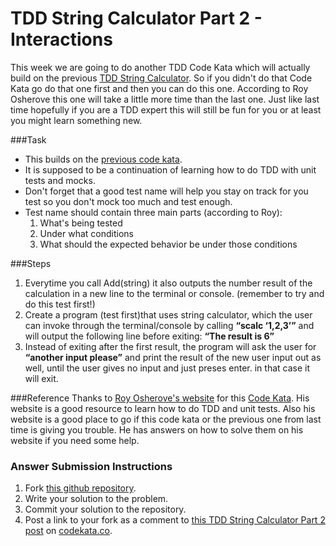 TDD String Calculator Part 2 - Interactions
=============

This week we are going to do another TDD Code Kata which will actually build on the previous [TDD String Calculator](http://codekata.co/2013/09/22/tdd-string-calculator/).  So if you didn't do that Code Kata go do that one first and then you can do this one.  According to Roy Osherove this one will take a little more time than the last one.  Just like last time hopefully if you are a TDD expert this will still be fun for you or at least you might learn something new.

###Task
* This builds on the [previous code kata](http://codekata.co/2013/09/22/tdd-string-calculator/).
* It is supposed to be a continuation of learning how to do TDD with unit tests and mocks.
* Don't forget that a good test name will help you stay on track for you test so you don't mock too much and test enough.
* Test name should contain three main parts (according to Roy):
    1. What's being tested
    2. Under what conditions
    3. What should the expected behavior be under those conditions


###Steps
1. Everytime you call Add(string) it also outputs the number result of the calculation in a new line to the terminal or console. (remember to try and do this test first!)
2. Create a program (test first)that uses string calculator, which the user can invoke through the terminal/console by calling **“scalc ‘1,2,3’”** and will output the following line before exiting: **“The result is 6”**
3. Instead of exiting after the first result, the program will ask the user for **“another input please”** and print the result of the new user input out as well, until the user gives no input and just preses enter. in that case it will exit.


###Reference
Thanks to [Roy Osherove's website](http://www.osherove.com) for this [Code Kata](http://osherove.com/tdd-kata-2/).  His website is a good resource to learn how to do TDD and unit tests.  Also his website is a good place to go if this code kata or the previous one from last time is giving you trouble.  He has answers on how to solve them on his website if you need some help.

### Answer Submission Instructions
1. Fork [this github repository](https://github.com/CentralArkansasCodeKata/TDDStringCalculatorPart2).
2. Write your solution to the problem.
3. Commit your solution to the repository.
4. Post a link to your fork as a comment to [this TDD String Calculator Part 2 post](http://codekata.co/2013/10/06/tdd-string-calculator-part-2/) on [codekata.co](http://codekata.co).

